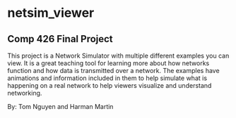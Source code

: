 # netsim_viewer

## Comp 426 Final Project

This project is a Network Simulator with multiple different examples you can view. It is a great teaching tool for learning more about how networks function and how data is transmitted over a network. The examples have animations and information included in them to help simulate what is happening on a real network to help viewers visualize and understand networking.

By: Tom Nguyen and Harman Martin
